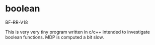 # boolean
BF-RR-V18

This is very very tiny program written in c/c++ intended to investigate boolean functions.
MDP is computed a bit slow.
